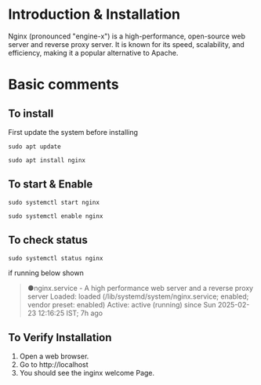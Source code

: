 # Introduction & Installation
Nginx (pronounced "engine-x") is a high-performance, open-source web server and reverse proxy server. 
It is known for its speed, scalability, and efficiency, making it a popular alternative to Apache.

# Basic comments
## To install
First update the system before installing

``sudo apt update``

``sudo apt install nginx``

## To start & Enable

``sudo systemctl start nginx``

``sudo systemctl enable nginx``

## To check status

``sudo systemctl status nginx``

if running below shown
> ●nginx.service - A high performance web server and a reverse proxy server
   Loaded: loaded (/lib/systemd/system/nginx.service; enabled; vendor preset: enabled)
   Active: active (running) since Sun 2025-02-23 12:16:25 IST; 7h ago


## To Verify Installation

1. Open a web browser.
2. Go to http://localhost 
3. You should see the inginx welcome Page.
